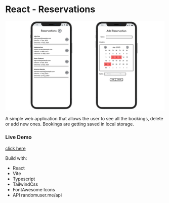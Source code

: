 # React - Reservations

![alt text](https://raw.githubusercontent.com/dizars1776/reservation-date-picker/main/public/reservations_scn.webp "app's screenshot")

A simple web application that allows the user to see all the bookings, delete or add new ones.
Bookings are getting saved in local storage.

### Live Demo
[click here](https://reservation-date-picker.vercel.app/)

Build with:
 - React
 - Vite
 - Typescript
 - TailwindCss
 - FontAwesome Icons
 - API randomuser.me/api